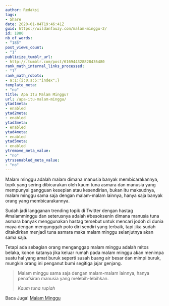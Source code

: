 ```yaml
---
author: Redaksi
tags:
- Share
date: 2020-01-04T19:46:41Z
guid: https://wildanfauzy.com/malam-minggu-2/
id: 1880
nb_of_words:
- "185"
post_views_count:
- "1"
publicize_tumblr_url:
- http://.tumblr.com/post/616944328828436480
rank_math_internal_links_processed:
- "1"
rank_math_robots:
- a:1:{i:0;s:5:"index";}
template_meta:
- "no"
title: Apa Itu Malam Minggu?
url: /apa-itu-malam-minggu/
ytad1meta:
- enabled
ytad2meta:
- enabled
ytad3meta:
- enabled
ytad4meta:
- enabled
ytad5meta:
- enabled
ytremove_meta_value:
- "no"
ytrssenabled_meta_value:
- "no"
---
```


Malam minggu adalah malam dimana manusia banyak membicarakannya, topik yang sering dibicarakan oleh kaum tuna asmara dan manusia yang mempunyai gangguan kesepian atau kesendirian, bukan itu maksudnya, malam minggu sama saja dengan malam-malam lainnya, hanya saja banyak orang yang membicarakannya.

Sudah jadi langganan trending topik di Twitter dengan hastag #malamminggu dan seterusnya adalah #besoksenin dimana manusia tuna asmara banyak menggunakan hastag tersebut untuk mencari jodoh di dunia maya dengan mengunggah poto diri sendiri yang terbaik, tapi jika sudah ditakdirkan menjadi tuna asmara maka malam minggu selanjutnya akan sama saja.

Tetapi ada sebagian orang menganggap malam minggu adalah mitos belaka, konon katanya jika keluar rumah pada malam minggu akan menimpa suatu hal yang amat buruk seperti susah buang air besar dan mimpi buruk, mungkin orang ini penganut bumi segitiga jajar genjang.

<blockquote class="wp-block-quote">
  <p>
    Malam minggu sama saja dengan malam-malam lainnya, hanya penafsiran manusia yang melebih-lebihkan.
  </p>
  
  <cite>Kaum tuna rupiah </cite>
</blockquote>

Baca Juga! [Malam Minggu](https://wildanfauzy.com/malam-minggu/)